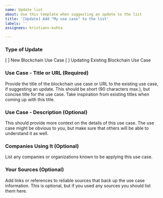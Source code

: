 ```yaml
---
name: Update list
about: Use this template when suggesting an update to the list
title: '[Update] Add "My use case" to the list'
labels: ''
assignees: kristians-kuhta

---
```


### Type of Update

[ ] New Blockchain Use Case
[ ] Updating Existing Blockchain Use Case

### Use Case - Title or URL (Required)

Provide the title of the blockchain use case or URL to the existing use case, if suggesting an update.
This should be short (90 characters max.), but concise title for the use case.
Take inspiration from existing titles when coming up with this title.

### Use Case - Description (Optional)
This should provide more context on the details of this use case.
The use case might be obvious to you, but make sure that others will be able to understand it as well.

### Companies Using It (Optional)

List any companies or organizations known to be applying this use case.

### Your Sources (Optional)

Add links or references to reliable sources that back up the use case information.
This is optional, but if you used any sources you should list them here.
